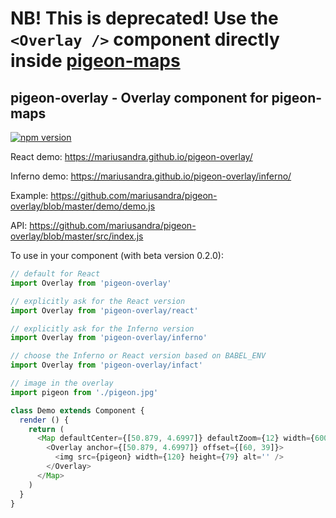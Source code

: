 # NB! This is deprecated! Use the `<Overlay />` component directly inside [pigeon-maps](https://github.com/mariusandra/pigeon-maps) 


## pigeon-overlay - Overlay component for pigeon-maps

[![npm version](https://img.shields.io/npm/v/pigeon-overlay.svg)](https://www.npmjs.com/package/pigeon-overlay)

React demo: https://mariusandra.github.io/pigeon-overlay/

Inferno demo: https://mariusandra.github.io/pigeon-overlay/inferno/

Example: https://github.com/mariusandra/pigeon-overlay/blob/master/demo/demo.js

API: https://github.com/mariusandra/pigeon-overlay/blob/master/src/index.js

To use in your component (with beta version 0.2.0):

```js
// default for React
import Overlay from 'pigeon-overlay'

// explicitly ask for the React version
import Overlay from 'pigeon-overlay/react'

// explicitly ask for the Inferno version
import Overlay from 'pigeon-overlay/inferno'

// choose the Inferno or React version based on BABEL_ENV
import Overlay from 'pigeon-overlay/infact'

// image in the overlay
import pigeon from './pigeon.jpg'

class Demo extends Component {
  render () {
    return (
      <Map defaultCenter={[50.879, 4.6997]} defaultZoom={12} width={600} height={400}>
        <Overlay anchor={[50.879, 4.6997]} offset={[60, 39]}>
          <img src={pigeon} width={120} height={79} alt='' />
        </Overlay>
      </Map>
    )
  }
}
```
